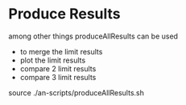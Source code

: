 # Produce Results

among other things
produceAllResults can be used
- to merge the limit results
- plot the limit results
- compare 2 limit results
- compare 3 limit results


source ./an-scripts/produceAllResults.sh

